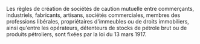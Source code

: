 Les règles de création de sociétés de caution mutuelle entre commerçants, industriels, fabricants, artisans, sociétés commerciales, membres des professions libérales, propriétaires d'immeubles ou de droits immobiliers, ainsi qu'entre les opérateurs, détenteurs de stocks de pétrole brut ou de produits pétroliers, sont fixées par la loi du 13 mars 1917.

